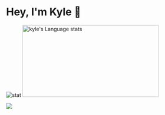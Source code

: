 # Hey, I'm Kyle 👋

![stat](https://github-readme-stats.vercel.app/api?username=liangkyle08&theme=transparent&show_icons=true)
<img height=196 width=370 src="https://github-readme-stats-salesp07.vercel.app/api/top-langs/?username=liangkyle08&hide=jupyter%20notebook,css,scss,makefile,dockerfile,html,astro,typescript,javascript,mdx&langs_count=8&layout=compact&theme=transparent" alt="kyle's Language stats" />


<img align="center" src="https://skillicons.dev/icons?i=py,c,go,swift,js,docker,nginx,redhat,vscode,linux,bash,aws,nodejs,blender,godot" />
